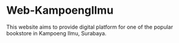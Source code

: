 # Web-KampoengIlmu
This website aims to provide digital platform for one of the popular bookstore in Kampoeng Ilmu, Surabaya.
